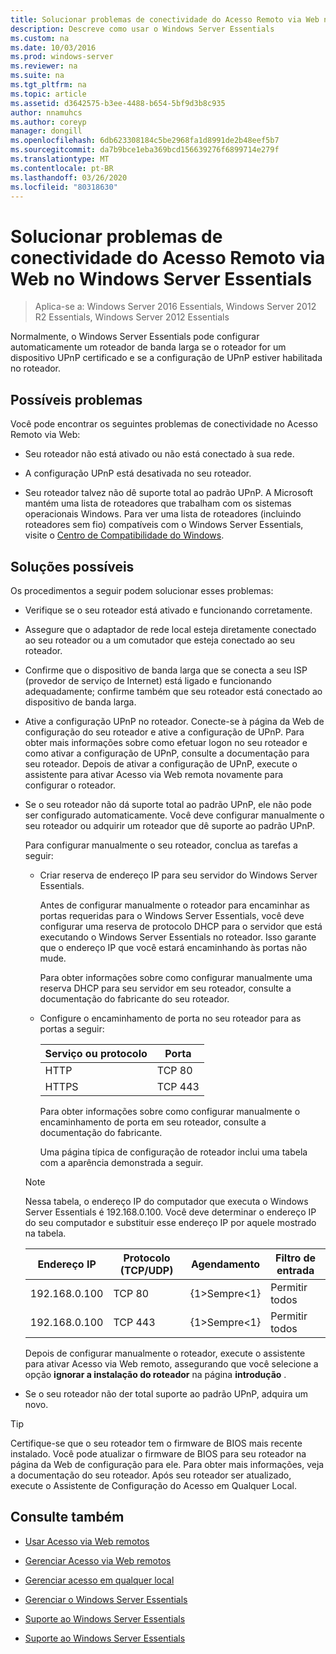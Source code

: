 ```yaml
---
title: Solucionar problemas de conectividade do Acesso Remoto via Web no Windows Server Essentials
description: Descreve como usar o Windows Server Essentials
ms.custom: na
ms.date: 10/03/2016
ms.prod: windows-server
ms.reviewer: na
ms.suite: na
ms.tgt_pltfrm: na
ms.topic: article
ms.assetid: d3642575-b3ee-4488-b654-5bf9d3b8c935
author: nnamuhcs
ms.author: coreyp
manager: dongill
ms.openlocfilehash: 6db623308184c5be2968fa1d8991de2b48eef5b7
ms.sourcegitcommit: da7b9bce1eba369bcd156639276f6899714e279f
ms.translationtype: MT
ms.contentlocale: pt-BR
ms.lasthandoff: 03/26/2020
ms.locfileid: "80318630"
---
```

# <a name="troubleshoot-remote-web-access-connectivity-in-windows-server-essentials"></a>Solucionar problemas de conectividade do Acesso Remoto via Web no Windows Server Essentials
 
>Aplica-se a: Windows Server 2016 Essentials, Windows Server 2012 R2 Essentials, Windows Server 2012 Essentials
  
 Normalmente, o Windows Server Essentials pode configurar automaticamente um roteador de banda larga se o roteador for um dispositivo UPnP certificado e se a configuração de UPnP estiver habilitada no roteador.  
  
## <a name="possible-issues"></a>Possíveis problemas  
 Você pode encontrar os seguintes problemas de conectividade no Acesso Remoto via Web:  
  
-   Seu roteador não está ativado ou não está conectado à sua rede.  
  
-   A configuração UPnP está desativada no seu roteador.  
  
-   Seu roteador talvez não dê suporte total ao padrão UPnP. A Microsoft mantém uma lista de roteadores que trabalham com os sistemas operacionais Windows. Para ver uma lista de roteadores (incluindo roteadores sem fio) compatíveis com o Windows Server Essentials, visite o [Centro de Compatibilidade do Windows](https://www.microsoft.com/windows/compatibility/CompatCenter/Home).  
  
## <a name="possible-fixes"></a>Soluções possíveis  
 Os procedimentos a seguir podem solucionar esses problemas:  
  
- Verifique se o seu roteador está ativado e funcionando corretamente.  
  
- Assegure que o adaptador de rede local esteja diretamente conectado ao seu roteador ou a um comutador que esteja conectado ao seu roteador.  
  
- Confirme que o dispositivo de banda larga que se conecta a seu ISP (provedor de serviço de Internet) está ligado e funcionando adequadamente; confirme também que seu roteador está conectado ao dispositivo de banda larga.  
  
- Ative a configuração UPnP no roteador. Conecte-se à página da Web de configuração do seu roteador e ative a configuração de UPnP. Para obter mais informações sobre como efetuar logon no seu roteador e como ativar a configuração de UPnP, consulte a documentação para seu roteador. Depois de ativar a configuração de UPnP, execute o assistente para ativar Acesso via Web remota novamente para configurar o roteador.  
  
- Se o seu roteador não dá suporte total ao padrão UPnP, ele não pode ser configurado automaticamente. Você deve configurar manualmente o seu roteador ou adquirir um roteador que dê suporte ao padrão UPnP.  
  
   Para configurar manualmente o seu roteador, conclua as tarefas a seguir:  
  
  - Criar reserva de endereço IP para seu servidor do Windows Server Essentials.  
  
     Antes de configurar manualmente o roteador para encaminhar as portas requeridas para o Windows Server Essentials, você deve configurar uma reserva de protocolo DHCP para o servidor que está executando o Windows Server Essentials no roteador. Isso garante que o endereço IP que você estará encaminhando às portas não mude.  
  
     Para obter informações sobre como configurar manualmente uma reserva DHCP para seu servidor em seu roteador, consulte a documentação do fabricante do seu roteador.  
  
  - Configure o encaminhamento de porta no seu roteador para as portas a seguir:  
  
    |Serviço ou protocolo|Porta|  
    |-------------------------|----------|  
    |HTTP|TCP 80|  
    |HTTPS|TCP 443|  
  
    Para obter informações sobre como configurar manualmente o encaminhamento de porta em seu roteador, consulte a documentação do fabricante.  
  
    Uma página típica de configuração de roteador inclui uma tabela com a aparência demonstrada a seguir.  
  
  > [!NOTE]
  >  Nessa tabela, o endereço IP do computador que executa o Windows Server Essentials é 192.168.0.100. Você deve determinar o endereço IP do seu computador e substituir esse endereço IP por aquele mostrado na tabela.  
  
  |Endereço IP|Protocolo (TCP/UDP)|Agendamento|Filtro de entrada|  
  |----------------|---------------------------|--------------|--------------------|  
  |192.168.0.100|TCP 80|{1&gt;Sempre&lt;1}|Permitir todos|  
  |192.168.0.100|TCP 443|{1&gt;Sempre&lt;1}|Permitir todos|  
  
   Depois de configurar manualmente o roteador, execute o assistente para ativar Acesso via Web remoto, assegurando que você selecione a opção **ignorar a instalação do roteador** na página **introdução** .  
  
- Se o seu roteador não der total suporte ao padrão UPnP, adquira um novo.  
  
> [!TIP]
>  Certifique-se que o seu roteador tem o firmware de BIOS mais recente instalado. Você pode atualizar o firmware de BIOS para seu roteador na página da Web de configuração para ele. Para obter mais informações, veja a documentação do seu roteador. Após seu roteador ser atualizado, execute o Assistente de Configuração do Acesso em Qualquer Local.  
  
## <a name="see-also"></a>Consulte também  
  
-   [Usar Acesso via Web remotos](../use/Use-Remote-Web-Access-in-Windows-Server-Essentials.md)  
  
-   [Gerenciar Acesso via Web remotos](../manage/Manage-Remote-Web-Access-in-Windows-Server-Essentials.md)  
  
-   [Gerenciar acesso em qualquer local](../manage/Manage-Anywhere-Access-in-Windows-Server-Essentials.md)  
  
-   [Gerenciar o Windows Server Essentials](../manage/Manage-Windows-Server-Essentials.md)  
  

-   [Suporte ao Windows Server Essentials](Support-Windows-Server-Essentials.md)

-   [Suporte ao Windows Server Essentials](../support/Support-Windows-Server-Essentials.md)

